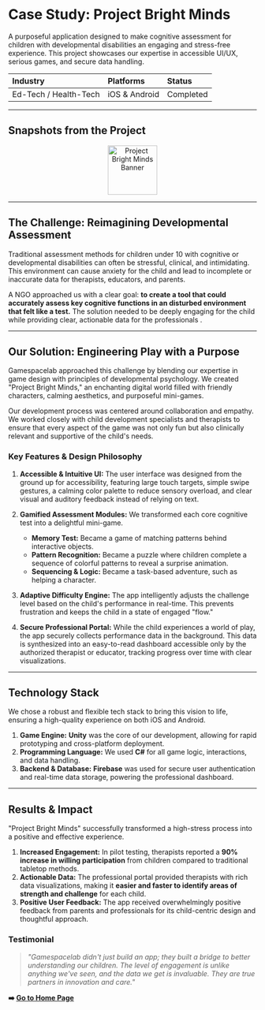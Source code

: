 # Case Study: Project Bright Minds


A purposeful application designed to make cognitive assessment for children with developmental disabilities an engaging and stress-free experience. This project showcases our expertise in accessible UI/UX, serious games, and secure data handling.

| **Industry** | **Platforms** | **Status** |
| :--- | :--- | :--- |
| Ed-Tech / Health-Tech | iOS & Android | Completed |

---
## Snapshots from the Project

 <p align="center">
  <img src="https://cdn.discordapp.com/attachments/865420585437102090/1425189466334822511/Screenshot_2024-06-26_205635.png?ex=68e6ae9f&is=68e55d1f&hm=11d358564772c91a22863e252e9834e7bada035e507cedcb7cbbe4614a095c8d&" alt="Project Bright Minds Banner" width="100" hieght="100"/>
</p> 



---
## The Challenge: Reimagining Developmental Assessment

Traditional assessment methods for children under 10 with cognitive or developmental disabilities can often be stressful, clinical, and intimidating. This environment can cause anxiety for the child and lead to incomplete or inaccurate data for therapists, educators, and parents.

A NGO approached us with a clear goal: **to create a tool that could accurately assess key cognitive functions in an disturbed environment that felt like a test.** The solution needed to be deeply engaging for the child while providing clear, actionable data for the professionals .

---

## Our Solution: Engineering Play with a Purpose

Gamespacelab approached this challenge by blending our expertise in game design with principles of developmental psychology. We created "Project Bright Minds," an enchanting digital world filled with friendly characters, calming aesthetics, and purposeful mini-games.

Our development process was centered around collaboration and empathy. We worked closely with child development specialists and therapists to ensure that every aspect of the game was not only fun but also clinically relevant and supportive of the child's needs.



### Key Features & Design Philosophy

1. **Accessible & Intuitive UI:** The user interface was designed from the ground up for accessibility, featuring large touch targets, simple swipe gestures, a calming color palette to reduce sensory overload, and clear visual and auditory feedback instead of relying on text.

2. **Gamified Assessment Modules:** We transformed each core cognitive test into a delightful mini-game.
    * **Memory Test:** Became a game of matching patterns behind interactive objects.
    * **Pattern Recognition:** Became a puzzle where children complete a sequence of colorful patterns to reveal a surprise animation.
    * **Sequencing & Logic:** Became a task-based adventure, such as helping a character.

3. **Adaptive Difficulty Engine:** The app intelligently adjusts the challenge level based on the child's performance in real-time. This prevents frustration and keeps the child in a state of engaged "flow."

4. **Secure Professional Portal:** While the child experiences a world of play, the app securely collects performance data in the background. This data is synthesized into an easy-to-read dashboard accessible only by the authorized therapist or educator, tracking progress over time with clear visualizations.

---

## Technology Stack

We chose a robust and flexible tech stack to bring this vision to life, ensuring a high-quality experience on both iOS and Android.

1. **Game Engine:** **Unity** was the core of our development, allowing for rapid prototyping and cross-platform deployment.
2. **Programming Language:** We used **C#** for all game logic, interactions, and data handling.
3. **Backend & Database:** **Firebase** was used for secure user authentication and real-time data storage, powering the professional dashboard.

---

## Results & Impact

"Project Bright Minds" successfully transformed a high-stress process into a positive and effective experience.

1. **Increased Engagement:** In pilot testing, therapists reported a **90% increase in willing participation** from children compared to traditional tabletop methods.
2. **Actionable Data:** The professional portal provided therapists with rich data visualizations, making it **easier and faster to identify areas of strength and challenge** for each child.
3. **Positive User Feedback:** The app received overwhelmingly positive feedback from parents and professionals for its child-centric design and thoughtful approach.

### Testimonial

> *"Gamespacelab didn't just build an app; they built a bridge to better understanding our children. The level of engagement is unlike anything we've seen, and the data we get is invaluable. They are true partners in innovation and care."*

**➡️ [Go to Home Page](https://github.com/jspybom/GamespaceLab-PortFolio)**
